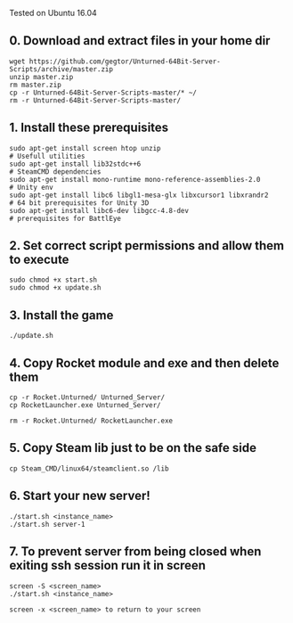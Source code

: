 Tested on Ubuntu 16.04

## 0. Download and extract files in your home dir
    wget https://github.com/gegtor/Unturned-64Bit-Server-Scripts/archive/master.zip
    unzip master.zip
    rm master.zip
    cp -r Unturned-64Bit-Server-Scripts-master/* ~/
    rm -r Unturned-64Bit-Server-Scripts-master/

## 1. Install these prerequisites
    sudo apt-get install screen htop unzip                                   # Usefull utilities
    sudo apt-get install lib32stdc++6                                        # SteamCMD dependencies
    sudo apt-get install mono-runtime mono-reference-assemblies-2.0          # Unity env
    sudo apt-get install libc6 libgl1-mesa-glx libxcursor1 libxrandr2        # 64 bit prerequisites for Unity 3D
    sudo apt-get install libc6-dev libgcc-4.8-dev                            # prerequisites for BattlEye

## 2. Set correct script permissions and allow them to execute
    sudo chmod +x start.sh
    sudo chmod +x update.sh

## 3. Install the game
    ./update.sh

## 4. Copy Rocket module and exe and then delete them
    cp -r Rocket.Unturned/ Unturned_Server/
    cp RocketLauncher.exe Unturned_Server/

    rm -r Rocket.Unturned/ RocketLauncher.exe

## 5. Copy Steam lib just to be on the safe side
    cp Steam_CMD/linux64/steamclient.so /lib

## 6. Start your new server!
    ./start.sh <instance_name>
    ./start.sh server-1

## 7. To prevent server from being closed when exiting ssh session run it in screen
    screen -S <screen_name>
    ./start.sh <instance_name>

    screen -x <screen_name> to return to your screen
